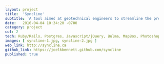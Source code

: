 ```yaml
---
layout: project
title:  'Syncline'
subtitle: 'A tool aimed at geotechnical engineers to streamline the process of collecting, reviewing and approving site investigation information.'
date:   2016-04-04 10:34:20 -0700
category: project
col: 2
tech: Ruby/Rails, Postgres, Javascript/jQuery, Bulma, MapBox, Photoshop, Illustrator
images: [ syncline-1.jpg, syncline-2.jpg ]
web_link: http://syncline.ca
github_link: https://joelkbennett.github.com/syncline
published: true
---
```


